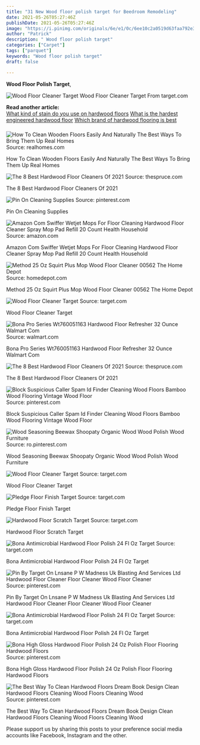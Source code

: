 ```yaml
---
title: "31 New Wood floor polish target for Beedroom Remodeling"
date: 2021-05-26T05:27:46Z
publishDate: 2021-05-26T05:27:46Z
image: "https://i.pinimg.com/originals/6e/e1/0c/6ee10c2a0519d63faa792e3c5b731431.jpg"
author: "Patrick"
description: " Wood floor polish target"
categories: ["Carpet"]
tags: ["parquet"]
keywords: "Wood floor polish target"
draft: false

---
```

<!-- Head tag Code -->
**Wood Floor Polish Target**, 

![Wood Floor Cleaner Target](https://target.scene7.com/is/image/Target/GUEST_554a5edc-dc05-43f3-b753-9fc095dd2248 "Wood Floor Cleaner Target")
Wood Floor Cleaner Target From target.com

**Read another article:**  
[What kind of stain do you use on hardwood floors](/what-kind-of-stain-do-you-use-on-hardwood-floors/)
[What is the hardest engineered hardwood floor](/what-is-the-hardest-engineered-hardwood-floor/)
[Which brand of hardwood flooring is best](/which-brand-of-hardwood-flooring-is-best/)




### 

 


![How To Clean Wooden Floors Easily And Naturally The Best Ways To Bring Them Up Real Homes](https://cdn.mos.cms.futurecdn.net/cdFHDvMFR5t3JUkDLzCmzQ-1200-80.jpg "How To Clean Wooden Floors Easily And Naturally The Best Ways To Bring Them Up Real Homes")
Source: realhomes.com

How To Clean Wooden Floors Easily And Naturally The Best Ways To Bring Them Up Real Homes  

![The 8 Best Hardwood Floor Cleaners Of 2021](https://www.thespruce.com/thmb/mmD5pKGY5xP510z2YwTyrU3bW18=/600x450/filters:no_upscale():max_bytes(150000):strip_icc()/Bona_FloorCleaners_HardwoodFloorCleaner_HeroHoriz-679a71bf7cec4735bbc5993b6480cd5d.jpg "The 8 Best Hardwood Floor Cleaners Of 2021")
Source: thespruce.com

The 8 Best Hardwood Floor Cleaners Of 2021  

![Pin On Cleaning Supplies](https://i.pinimg.com/originals/dc/ea/b2/dceab2a02904a012c84a3cc4257ecfde.png "Pin On Cleaning Supplies")
Source: pinterest.com

Pin On Cleaning Supplies  

![Amazon Com Swiffer Wetjet Mops For Floor Cleaning Hardwood Floor Cleaner Spray Mop Pad Refill 20 Count Health Household](https://m.media-amazon.com/images/I/81CIuVYRemL._AC_SX425_.jpg "Amazon Com Swiffer Wetjet Mops For Floor Cleaning Hardwood Floor Cleaner Spray Mop Pad Refill 20 Count Health Household")
Source: amazon.com

Amazon Com Swiffer Wetjet Mops For Floor Cleaning Hardwood Floor Cleaner Spray Mop Pad Refill 20 Count Health Household  

![Method 25 Oz Squirt Plus Mop Wood Floor Cleaner 00562 The Home Depot](https://images.thdstatic.com/productImages/5b5a6c28-22dd-48e2-84e0-1ad8c4b6c6df/svn/method-hardwood-floor-cleaners-00562-c3_600.jpg "Method 25 Oz Squirt Plus Mop Wood Floor Cleaner 00562 The Home Depot")
Source: homedepot.com

Method 25 Oz Squirt Plus Mop Wood Floor Cleaner 00562 The Home Depot  

![Wood Floor Cleaner Target](https://target.scene7.com/is/image/Target/GUEST_749f440c-8b46-4e4a-a2eb-be40186fa7d2 "Wood Floor Cleaner Target")
Source: target.com

Wood Floor Cleaner Target  

![Bona Pro Series Wt760051163 Hardwood Floor Refresher 32 Ounce Walmart Com](https://i5.walmartimages.com/asr/00e6d183-552d-48a2-96f9-d0fc53266543.613bfe3b531d37186e363ce369b7e6d7.jpeg "Bona Pro Series Wt760051163 Hardwood Floor Refresher 32 Ounce Walmart Com")
Source: walmart.com

Bona Pro Series Wt760051163 Hardwood Floor Refresher 32 Ounce Walmart Com  

![The 8 Best Hardwood Floor Cleaners Of 2021](https://www.thespruce.com/thmb/DgZFfzuOeO48AQUGcjtvSRWNcZw=/480x0/filters:no_upscale():max_bytes(150000):strip_icc()/SPR-HOME-8-best-hardwood-floor-cleaners-4159777-primary-f8934e330bf84decabb1b71544da1cc4.jpg "The 8 Best Hardwood Floor Cleaners Of 2021")
Source: thespruce.com

The 8 Best Hardwood Floor Cleaners Of 2021  

![Block Suspicious Caller Spam Id Finder Cleaning Wood Floors Bamboo Wood Flooring Vintage Wood Floor](https://i.pinimg.com/originals/6f/80/31/6f803121d35ee80530dbb35ed175ea33.jpg "Block Suspicious Caller Spam Id Finder Cleaning Wood Floors Bamboo Wood Flooring Vintage Wood Floor")
Source: pinterest.com

Block Suspicious Caller Spam Id Finder Cleaning Wood Floors Bamboo Wood Flooring Vintage Wood Floor  

![Wood Seasoning Beewax Shoopaty Organic Wood Wood Polish Wood Furniture](https://i.pinimg.com/originals/6f/ef/3f/6fef3fd226a075b3357348b18a5c18dd.jpg "Wood Seasoning Beewax Shoopaty Organic Wood Wood Polish Wood Furniture")
Source: ro.pinterest.com

Wood Seasoning Beewax Shoopaty Organic Wood Wood Polish Wood Furniture  

![Wood Floor Cleaner Target](https://target.scene7.com/is/image/Target/GUEST_554a5edc-dc05-43f3-b753-9fc095dd2248 "Wood Floor Cleaner Target")
Source: target.com

Wood Floor Cleaner Target  

![Pledge Floor Finish Target](https://target.scene7.com/is/image/Target/GUEST_8bbf1877-bf69-415b-8a44-80324a7c930c "Pledge Floor Finish Target")
Source: target.com

Pledge Floor Finish Target  

![Hardwood Floor Scratch Target](https://target.scene7.com/is/image/Target/GUEST_cdc6f7ea-8975-4d37-9629-85478848b094 "Hardwood Floor Scratch Target")
Source: target.com

Hardwood Floor Scratch Target  

![Bona Antimicrobial Hardwood Floor Polish 24 Fl Oz Target](https://target.scene7.com/is/image/Target/GUEST_8fc6c229-ec68-4f08-b532-21e367504fdf?wid=488&amp;hei=488&amp;fmt=pjpeg "Bona Antimicrobial Hardwood Floor Polish 24 Fl Oz Target")
Source: target.com

Bona Antimicrobial Hardwood Floor Polish 24 Fl Oz Target  

![Pin By Target On Lnsane P W Madness Uk Blasting And Services Ltd Hardwood Floor Cleaner Floor Cleaner Wood Floor Cleaner](https://i.pinimg.com/originals/20/db/bc/20dbbc7c2203c00841d87f8087cb2dea.jpg "Pin By Target On Lnsane P W Madness Uk Blasting And Services Ltd Hardwood Floor Cleaner Floor Cleaner Wood Floor Cleaner")
Source: pinterest.com

Pin By Target On Lnsane P W Madness Uk Blasting And Services Ltd Hardwood Floor Cleaner Floor Cleaner Wood Floor Cleaner  

![Bona Antimicrobial Hardwood Floor Polish 24 Fl Oz Target](https://target.scene7.com/is/image/Target/GUEST_8fc6c229-ec68-4f08-b532-21e367504fdf "Bona Antimicrobial Hardwood Floor Polish 24 Fl Oz Target")
Source: target.com

Bona Antimicrobial Hardwood Floor Polish 24 Fl Oz Target  

![Bona High Gloss Hardwood Floor Polish 24 Oz Polish Floor Flooring Hardwood Floors](https://i.pinimg.com/originals/79/73/db/7973db501530ae846adf21b38a689aca.jpg "Bona High Gloss Hardwood Floor Polish 24 Oz Polish Floor Flooring Hardwood Floors")
Source: pinterest.com

Bona High Gloss Hardwood Floor Polish 24 Oz Polish Floor Flooring Hardwood Floors  

![The Best Way To Clean Hardwood Floors Dream Book Design Clean Hardwood Floors Cleaning Wood Floors Cleaning Wood](https://i.pinimg.com/originals/6e/e1/0c/6ee10c2a0519d63faa792e3c5b731431.jpg "The Best Way To Clean Hardwood Floors Dream Book Design Clean Hardwood Floors Cleaning Wood Floors Cleaning Wood")
Source: pinterest.com

The Best Way To Clean Hardwood Floors Dream Book Design Clean Hardwood Floors Cleaning Wood Floors Cleaning Wood  

Please support us by sharing this posts to your preference social media accounts like Facebook, Instagram and the other.

